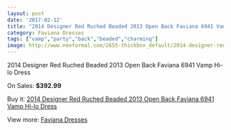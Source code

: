 ```yaml
---
layout: post
date: '2017-02-12'
title: "2014 Designer Red Ruched Beaded 2013 Open Back Faviana 6941 Vamp Hi-lo Dress"
category: Faviana Dresses
tags: ["vamp","party","back","beaded","charming"]
image: http://www.neoformal.com/2655-thickbox_default/2014-designer-red-ruched-beaded-2013-open-back-faviana-6941-vamp-hi-lo-dress.jpg
---
```

2014 Designer Red Ruched Beaded 2013 Open Back Faviana 6941 Vamp Hi-lo Dress

On Sales: **$392.99**
<a href="https://www.neoformal.com/en/faviana-dresses/995-2014-designer-red-ruched-beaded-2013-open-back-faviana-6941-vamp-hi-lo-dress.html"><amp-img layout="responsive" width="600" height="600" src="//www.neoformal.com/2655-thickbox_default/2014-designer-red-ruched-beaded-2013-open-back-faviana-6941-vamp-hi-lo-dress.jpg" alt="2014 Designer Red Ruched Beaded 2013 Open Back Faviana 6941 Vamp Hi-lo Dress 0" /></a>
<a href="https://www.neoformal.com/en/faviana-dresses/995-2014-designer-red-ruched-beaded-2013-open-back-faviana-6941-vamp-hi-lo-dress.html"><amp-img layout="responsive" width="600" height="600" src="//www.neoformal.com/2657-thickbox_default/2014-designer-red-ruched-beaded-2013-open-back-faviana-6941-vamp-hi-lo-dress.jpg" alt="2014 Designer Red Ruched Beaded 2013 Open Back Faviana 6941 Vamp Hi-lo Dress 1" /></a>
<a href="https://www.neoformal.com/en/faviana-dresses/995-2014-designer-red-ruched-beaded-2013-open-back-faviana-6941-vamp-hi-lo-dress.html"><amp-img layout="responsive" width="600" height="600" src="//www.neoformal.com/2656-thickbox_default/2014-designer-red-ruched-beaded-2013-open-back-faviana-6941-vamp-hi-lo-dress.jpg" alt="2014 Designer Red Ruched Beaded 2013 Open Back Faviana 6941 Vamp Hi-lo Dress 2" /></a>

Buy it: [2014 Designer Red Ruched Beaded 2013 Open Back Faviana 6941 Vamp Hi-lo Dress](https://www.neoformal.com/en/faviana-dresses/995-2014-designer-red-ruched-beaded-2013-open-back-faviana-6941-vamp-hi-lo-dress.html "2014 Designer Red Ruched Beaded 2013 Open Back Faviana 6941 Vamp Hi-lo Dress")

View more: [Faviana Dresses](https://www.neoformal.com/en/10-faviana-dresses "Faviana Dresses")